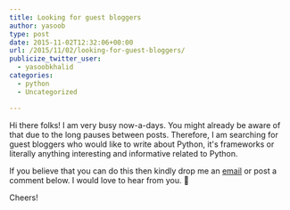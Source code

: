 ```yaml
---
title: Looking for guest bloggers
author: yasoob
type: post
date: 2015-11-02T12:32:06+00:00
url: /2015/11/02/looking-for-guest-bloggers/
publicize_twitter_user:
  - yasoobkhalid
categories:
  - python
  - Uncategorized

---
```

Hi there folks! I am very busy now-a-days. You might already be aware of that due to the long pauses between posts. Therefore, I am searching for guest bloggers who would like to write about Python, it's frameworks or literally anything interesting and informative related to Python.

If you believe that you can do this then kindly drop me an [email][1] or post a comment below. I would love to hear from you. 🙂

Cheers!

 [1]: mailto:yasoob.khld+guest@gmail.com